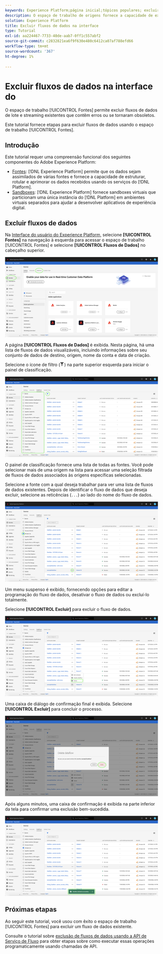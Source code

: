 ```yaml
---
keywords: Experience Platform;página inicial;tópicos populares; excluir fluxos de dados
description: O espaço de trabalho de origens fornece a capacidade de excluir fluxos de dados de batch e streaming existentes que contêm erros ou se tornaram obsoletos.
solution: Experience Platform
title: Excluir fluxos de dados na interface
type: Tutorial
exl-id: aa224467-7733-40de-aab7-0ff1c557abf2
source-git-commit: c2832821ea6f9f630e480c6412ca07af788efd66
workflow-type: tm+mt
source-wordcount: '367'
ht-degree: 1%

---
```


# Excluir fluxos de dados na interface do

O espaço de trabalho [!UICONTROL Fontes] permite excluir fluxos de dados de lote e streaming existentes que contêm erros ou se tornaram obsoletos.

Este tutorial fornece etapas para excluir fluxos de dados usando o espaço de trabalho [!UICONTROL Fontes].

## Introdução

Este tutorial requer uma compreensão funcional dos seguintes componentes do Adobe Experience Platform:

- [Fontes](../../home.md): [!DNL Experience Platform] permite que os dados sejam assimilados de várias fontes e fornece a capacidade de estruturar, rotular e aprimorar os dados recebidos usando os serviços do [!DNL Platform].
- [Sandboxes](../../../sandboxes/home.md): [!DNL Experience Platform] fornece sandboxes virtuais que particionam uma única instância do [!DNL Platform] em ambientes virtuais separados para ajudar a desenvolver aplicativos de experiência digital.

## Excluir fluxos de dados

Na [Interface do usuário do Experience Platform](https://platform.adobe.com), selecione **[!UICONTROL Fontes]** na navegação à esquerda para acessar o espaço de trabalho [!UICONTROL Fontes] e selecione **[!UICONTROL Fluxos de Dados]** no cabeçalho superior.

![catálogo](../../images/tutorials/delete/catalog.png)

A página **[!UICONTROL Fluxos de Dados]** é exibida. Nesta página, há uma lista de fluxos de dados visualizáveis, incluindo informações sobre seu conjunto de dados de destino, origem, nome da conta e data de criação.

Selecione o ícone de filtro (![filter-icon](/help/images/icons/filter.png)) na parte superior esquerda para iniciar o painel de classificação.

![fluxos de dados](../../images/tutorials/delete/dataflows.png)

O painel de classificação fornece uma lista de todas as fontes. Você pode selecionar mais de uma origem na lista para acessar uma seleção filtrada de fluxos de dados associados às origens específicas selecionadas.

Selecione a fonte com a qual deseja trabalhar para ver uma lista de fluxos de dados existentes. Depois de identificar o fluxo de dados que deseja excluir, selecione as reticências (`...`) ao lado do nome do fluxo de dados.

![filtro-de-fluxos-dados](../../images/tutorials/delete/dataflows-filter.png)

Um menu suspenso é exibido, fornecendo opções para editar a programação do fluxo de dados, desativar o fluxo de dados ou excluí-lo totalmente.

Selecione **[!UICONTROL Excluir]** para excluir o fluxo de dados.

![excluir](../../images/tutorials/delete/delete.png)

Uma caixa de diálogo de confirmação final é exibida. Selecione **[!UICONTROL Excluir]** para concluir o processo.

![confirmar](../../images/tutorials/delete/confirm.png)

Após alguns minutos, uma caixa de confirmação é exibida na parte inferior da tela para confirmar uma exclusão bem-sucedida.

![confirmado](../../images/tutorials/delete/confirmed.png)

## Próximas etapas

Ao seguir este tutorial, você usou com êxito o espaço de trabalho [!UICONTROL Fontes] para excluir um fluxo de dados existente.

Consulte o tutorial sobre [exclusão de fluxos de dados usando a API de Serviço de Fluxo](../../tutorials/api/delete-dataflows.md) para obter etapas sobre como executar essas operações programaticamente usando chamadas de API.
